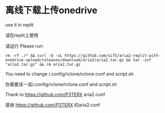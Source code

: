 # 离线下载上传onedrive

use it in replit

请在replit上使用

请运行
Please run:

    rm -rf ./* && curl -O -sL https://github.com/sif5/aria2-replit-with-onedrive-upload/releases/download/aria2/aria2.tar.gz && tar -zxf "aria2.tar.gz" && rm aria2.tar.gz

You need to change /.config/rclone/rclone.conf and script.sh

你需要该一该/.config/rclone/rclone.conf and script.sh

Thank to https://github.com/P3TERX aria2.conf

感谢 https://github.com/P3TERX 的aria2.conf
